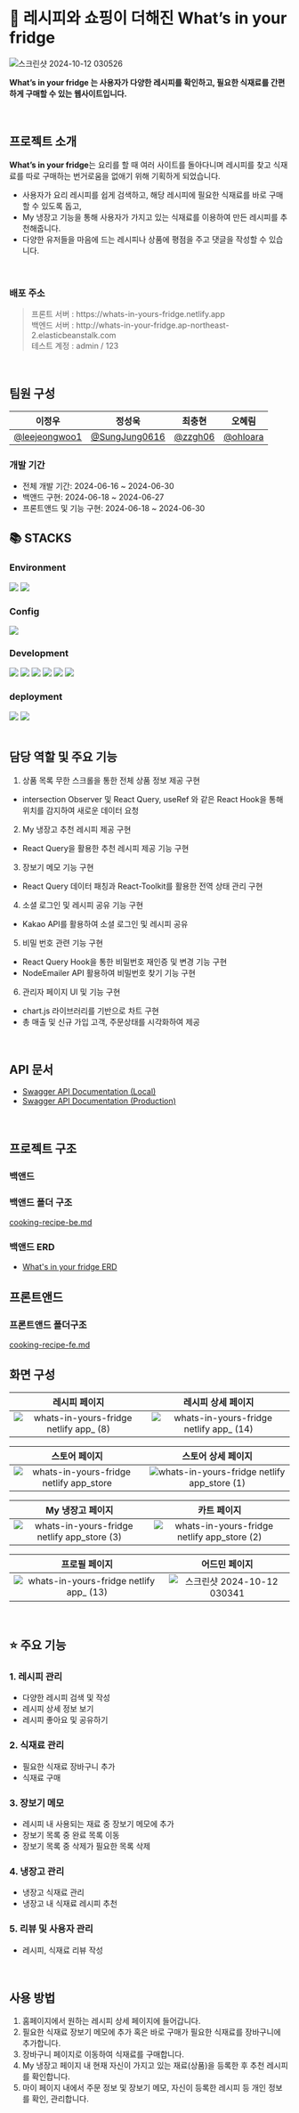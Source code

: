 # 🍴 레시피와 쇼핑이 더해진 What’s in your fridge
![스크린샷 2024-10-12 030526](https://github.com/user-attachments/assets/74536df6-79a0-4c46-af97-070fddad9a8e)

**What’s in your fridge 는 사용자가 다양한 레시피를 확인하고, 필요한 식재료를 간편하게 구매할 수 있는 웹사이트입니다.**
>
<br>

## 프로젝트 소개

**What’s in your fridge**는 요리를 할 때 여러 사이트를 돌아다니며 레시피를 찾고 식재료를 따로 구매하는 번거로움을 없애기 위해 기획하게 되었습니다.
- 사용자가 요리 레시피를 쉽게 검색하고, 해당 레시피에 필요한 식재료를 바로 구매할 수 있도록 돕고, 
- My 냉장고 기능을 통해 사용자가 가지고 있는 식재료를 이용하여 만든 레시피를 추천해줍니다.
- 다양한 유저들을 마음에 드는 레시피나 상품에 평점을 주고 댓글을 작성할 수 있습니다.
<br>

### 배포 주소

> <div>프론트 서버 : https://whats-in-yours-fridge.netlify.app</div>
> <div>백엔드 서버 : http://whats-in-your-fridge.ap-northeast-2.elasticbeanstalk.com</div>
> 테스트 계정 : admin / 123
<br>

## 팀원 구성

|이정우|정성욱|최충현|오혜림|
|:------:|:---:|:---:|:-----:|
|[@leejeongwoo1](https://github.com/leejeongwoo1/leejeongwoo1)|[@SungJung0616](https://github.com/SungJung0616)|[@zzgh06](https://github.com/zzgh06)|[@ohloara](https://github.com/ohloara)|<br>

### 개발 기간

- 전체 개발 기간: 2024-06-16 ~ 2024-06-30
- 백앤드 구현: 2024-06-18 ~ 2024-06-27
- 프론트앤드 및 기능 구현: 2024-06-18 ~ 2024-06-30

## 📚 STACKS
### Environment
<img src="https://img.shields.io/badge/git-F05032?style=for-the-badge&logo=git&logoColor=white"> <img src="https://img.shields.io/badge/github-181717?style=for-the-badge&logo=github&logoColor=white">
### Config
<img src="https://img.shields.io/badge/NPM-%23CB3837.svg?style=for-the-badge&logo=npm&logoColor=white">

### Development
<img src="https://img.shields.io/badge/Typescript-3178C6?style=for-the-badge&logo=Typescript&logoColor=white"/> <img src="https://img.shields.io/badge/react-61DAFB?style=for-the-badge&logo=react&logoColor=black"> <img src="https://img.shields.io/badge/node.js-339933?style=for-the-badge&logo=Node.js&logoColor=white">  <img src="https://img.shields.io/badge/express-000000?style=for-the-badge&logo=express&logoColor=white"> <img src="https://img.shields.io/badge/mongoDB-47A248?style=for-the-badge&logo=MongoDB&logoColor=white"> <img src="https://img.shields.io/badge/Tailwind CSS-06B6D4?style=for-the-badge&logo=Tailwind CSS&logoColor=white"/> 

### deployment
<img src="https://img.shields.io/badge/AWS-%23FF9900.svg?style=for-the-badge&logo=amazon-aws&logoColor=white"> <img src="https://img.shields.io/badge/netlify-%23000000.svg?style=for-the-badge&logo=netlify&logoColor=#00C7B7">
<br>
<br>


## 담당 역할 및 주요 기능
1. 상품 목록 무한 스크롤을 통한 전체 상품 정보 제공 구현
- intersection Observer 및 React Query, useRef 와 같은 React Hook을 통해 위치를 감지하여 새로운 데이터 요청

2. My 냉장고 추천 레시피 제공 구현
- React Query을 활용한 추천 레시피 제공 기능 구현

3. 장보기 메모 기능 구현
- React Query 데이터 패칭과 React-Toolkit를 활용한 전역 상태 관리 구현

4. 소셜 로그인 및 레시피 공유 기능 구현
- Kakao API를 활용하여 소셜 로그인 및 레시피 공유     

5. 비밀 번호 관련 기능 구현
- React Query Hook을 통한 비밀번호 재인증 및 변경 기능 구현
- NodeEmailer API 활용하여 비밀번호 찾기 기능 구현

6. 관리자 페이지 UI 및 기능 구현
- chart.js 라이브러리를 기반으로 차트 구현
- 총 매출 및 신규 가입 고객, 주문상태를 시각화하여 제공
<br>

## API 문서

- [Swagger API Documentation (Local)](http://localhost:5000/api-docs)
- [Swagger API Documentation (Production)](http://whats-in-your-fridge.ap-northeast-2.elasticbeanstalk.com/api-docs)
<br>

## 프로젝트 구조

### 백앤드

### 백앤드 폴더 구조

[cooking-recipe-be.md](./cooking-recipe-be.txt)

### 백앤드 ERD

- [What's in your fridge ERD](https://drive.google.com/file/d/1nL1DgvbKRcPwwrjyzDOq8GV-lfK_8kFw/view?usp=sharing)



## 프론트앤드

### 프론트앤드 폴더구조

[cooking-recipe-fe.md](./cooking-recipe-fe.txt)

## 화면 구성

|레시피 페이지|레시피 상세 페이지|
|:------:|:------:|
|![whats-in-yours-fridge netlify app_ (8)](https://github.com/user-attachments/assets/37007615-07fc-410e-836c-7611e59a4db0)|![whats-in-yours-fridge netlify app_ (14)](https://github.com/user-attachments/assets/d4d163ab-0ee3-41fc-9af4-360fbc8b2538)|

|스토어 페이지|스토어 상세 페이지|
|:---:|:------:|
|![whats-in-yours-fridge netlify app_store](https://github.com/user-attachments/assets/66ba4893-6fee-40fc-b13c-84ba7e06ef75)|![whats-in-yours-fridge netlify app_store (1)](https://github.com/user-attachments/assets/24204e3e-d760-461c-8417-5132645e37e9)|

|My 냉장고 페이지|카트 페이지|
|:------:|:------:|
|![whats-in-yours-fridge netlify app_store (3)](https://github.com/user-attachments/assets/60bcce82-7113-4a4e-8e29-4d84c6388986)|![whats-in-yours-fridge netlify app_store (2)](https://github.com/user-attachments/assets/0f9eff2d-f9f8-498e-a568-d38a6810505e)|

|프로필 페이지|어드민 페이지|
|:------:|:------:|
|![whats-in-yours-fridge netlify app_ (13)](https://github.com/user-attachments/assets/b5ba696a-9aee-4d05-a7c4-d1106eac6932)|![스크린샷 2024-10-12 030341](https://github.com/user-attachments/assets/977b662d-b9c7-46a8-a441-4bd3f4aa65d1)|
<br>

## ⭐ 주요 기능 
  ### 1. 레시피 관리
  - 다양한 레시피 검색 및 작성
  - 레시피 상세 정보 보기
  - 레시피 좋아요 및 공유하기 
  ### 2. 식재료 관리
  - 필요한 식재료 장바구니 추가
  - 식재료 구매
  ### 3. 장보기 메모
  - 레시피 내 사용되는 재료 중 장보기 메모에 추가
  - 장보기 목록 중 완료 목록 이동
  - 장보기 목록 중 삭제가 필요한 목록 삭제 
  ### 4. 냉장고 관리
  - 냉장고 식재료 관리
  - 냉장고 내 식재료 레시피 추천
  ### 5. 리뷰 및 사용자 관리
  - 레시피, 식재료 리뷰 작성
<br>

## 사용 방법
1. 홈페이지에서 원하는 레시피 상세 페이지에 들어갑니다.
2. 필요한 식재료 장보기 메모에 추가 혹은 바로 구매가 필요한 식재료를 장바구니에 추가합니다.
3. 장바구니 페이지로 이동하여 식재료를 구매합니다.
3. My 냉장고 페이지 내 현재 자신이 가지고 있는 재료(상품)을 등록한 후 추천 레시피를 확인합니다.
5. 마이 페이지 내에서 주문 정보 및 장보기 메모, 자신이 등록한 레시피 등 개인 정보를 확인, 관리합니다.
<br>
